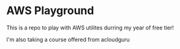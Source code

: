 # AWS Playground
 This is a repo to play with AWS utilites durring my year of free tier!

 I'm also taking a course offered from acloudguru
